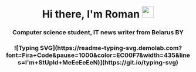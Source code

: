 <h1 align="center">Hi there, I'm Roman
<img src="https://github.com/blackcater/blackcater/raw/main/images/Hi.gif" height="32"/></h1>
<h3 align="center">Computer science student, IT news writer from Belarus BY</h3>

<h3 align="center"> ![Typing SVG](https://readme-typing-svg.demolab.com?font=Fira+Code&pause=1000&color=EC00F7&width=435&lines=I'm+StUpId+MeEeEeEeN)](https://git.io/typing-svg) </h3>
<h3 align="center"></h3>

